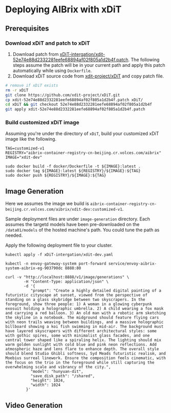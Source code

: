 # Deploying AIBrix with xDiT
## Prerequisites
### Download xDiT and patch to xDiT
1. Download patch from [xDiT-intergation/xdit-52e74e88d2332281eefe68894af02f805a1d2b4f.patch](xDiT-intergation/xdit-52e74e88d2332281eefe68894af02f805a1d2b4f.patch). The following steps assume the patch will be in your current path and apply this patch automatically while using `Dockerfile`. 
2. Download xDiT source code from [xdit-project/xDiT](https://github.com/xdit-project/xDiT) and copy patch file.
```bash
# remove if xDiT exists
rm -r xDiT
git clone https://github.com/xdit-project/xDiT.git
cp xdit-52e74e88d2332281eefe68894af02f805a1d2b4f.patch xDiT/
cd xDiT && git checkout 52e74e88d2332281eefe68894af02f805a1d2b4f
git apply xdit-52e74e88d2332281eefe68894af02f805a1d2b4f.patch
```

### Build customized xDiT image
Assuming you're under the directory of `xDiT`, build your customized xDiT image like the following. 

```
TAG=customized-v1
REGISTRY="aibrix-container-registry-cn-beijing.cr.volces.com/aibrix"
IMAGE="xdit-dev"

sudo docker build -f docker/Dockerfile -t ${IMAGE}:latest .
sudo docker tag ${IMAGE}:latest ${REGISTRY}/${IMAGE}:${TAG}
sudo docker push ${REGISTRY}/${IMAGE}:${TAG}
```


## Image Generation
Here we assumes the image we build is `aibrix-container-registry-cn-beijing.cr.volces.com/aibrix/xdit-dev:customized-v1`.

Sample deployment files are under `image-generation` directory. Each assumes the targetd models have been pre-downloaded on the `/data01/models` of the hosted machine's path. You could tune the path as needed. 

Apply the following deployment file to your cluster.

```
kubectl apply -f xDiT-intergation/xdit-dev.yaml
```

```
kubectl -n envoy-gateway-system port-forward service/envoy-aibrix-system-aibrix-eg-903790dc 8888:80
```

```
curl -v "http://localhost:8888/v1/image/generations" \
        -H "Content-Type: application/json" \
        -d '{
           "prompt": "Create a highly detailed digital painting of a futuristic cityscape at sunset, viewed from the perspective of standing on a glass skybridge between two skyscrapers. In the foreground, show three people: 1) A woman in a glowing cyberpunk exosuit holding a holographic umbrella. 2) A child wearing a fox mask and carrying a red balloon. 3) An old man with a robotic arm sketching the skyline in a notebook. The midground should feature flying cars with neon trails weaving between buildings, and a massive holographic billboard showing a koi fish swimming in mid-air. The background must have layered skyscrapers with different architectural styles: some with gothic spires, some with minimalist glass facades, and one central tower shaped like a spiraling helix. The lighting should mix warm golden sunlight with cold blue and pink neon reflections. Add atmospheric haze and lens flare to enhance depth. The overall style should blend Studio Ghibli softness, Syd Meads futuristic realism, and Moebius surreal linework. Ensure the composition feels cinematic, with the focus on the trio in the foreground while still capturing the overwhelming scale and vibrancy of the city.",
           "model": "hunyuan-dit",
           "save_disk_path": "/shared",
           "height": 1024,
           "width": 1024
         }'
```
## Video Generation